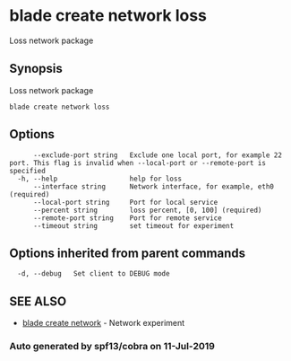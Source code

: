 # blade create network loss

Loss network package

## Synopsis

Loss network package

```text
blade create network loss
```

## Options

```text
      --exclude-port string   Exclude one local port, for example 22 port. This flag is invalid when --local-port or --remote-port is specified
  -h, --help                  help for loss
      --interface string      Network interface, for example, eth0 (required)
      --local-port string     Port for local service
      --percent string        loss percent, [0, 100] (required)
      --remote-port string    Port for remote service
      --timeout string        set timeout for experiment
```

## Options inherited from parent commands

```text
  -d, --debug   Set client to DEBUG mode
```

## SEE ALSO

* [blade create network](blade_create_network.md)     - Network experiment

### Auto generated by spf13/cobra on 11-Jul-2019

